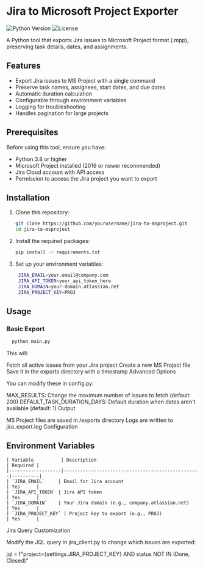 # Jira to Microsoft Project Exporter

![Python Version](https://img.shields.io/badge/python-3.8%2B-blue)
![License](https://img.shields.io/badge/license-MIT-green)

A Python tool that exports Jira issues to Microsoft Project format (.mpp), preserving task details, dates, and assignments.

## Features

-  Export Jira issues to MS Project with a single command
-  Preserve task names, assignees, start dates, and due dates
-  Automatic duration calculation
-  Configurable through environment variables
-  Logging for troubleshooting
-  Handles pagination for large projects

## Prerequisites

Before using this tool, ensure you have:

- Python 3.8 or higher
- Microsoft Project installed (2016 or newer recommended)
- Jira Cloud account with API access
- Permission to access the Jira project you want to export

## Installation

1. Clone this repository:
   ```bash
   git clone https://github.com/yourusername/jira-to-msproject.git
   cd jira-to-msproject
   
2. Install the required packages:
   ```bash
   pip install -r requirements.txt
   
3. Set up your environment variables:
   ```bash
    JIRA_EMAIL=your.email@company.com
    JIRA_API_TOKEN=your_api_token_here
    JIRA_DOMAIN=your-domain.atlassian.net
    JIRA_PROJECT_KEY=PROJ


## Usage

### Basic Export
   ```bash
     python main.py
   ```

This will:

Fetch all active issues from your Jira project
Create a new MS Project file
Save it in the exports directory with a timestamp
Advanced Options

You can modify these in config.py:

MAX_RESULTS: Change the maximum number of issues to fetch (default: 200)
DEFAULT_TASK_DURATION_DAYS: Default duration when dates aren't available (default: 1)
Output

MS Project files are saved in /exports directory
Logs are written to jira_export.log
Configuration

## Environment Variables

```
| Variable          | Description                                      | Required |
|-------------------|--------------------------------------------------|----------|
| `JIRA_EMAIL`     | Email for Jira account                           | Yes      |
| `JIRA_API_TOKEN` | Jira API token                                   | Yes      |
| `JIRA_DOMAIN`    | Your Jira domain (e.g., company.atlassian.net)   | Yes      |
| `JIRA_PROJECT_KEY` | Project key to export (e.g., PROJ)              | Yes      |
```

Jira Query Customization

Modify the JQL query in jira_client.py to change which issues are exported:


jql = f"project={settings.JIRA_PROJECT_KEY} AND status NOT IN (Done, Closed)"

